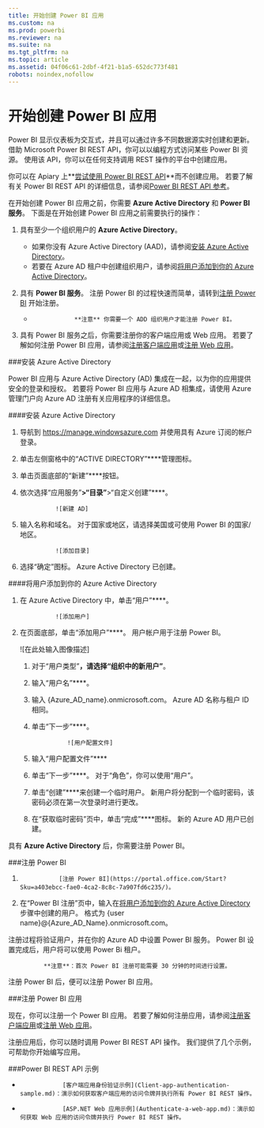 ```yaml
---
title: 开始创建 Power BI 应用
ms.custom: na
ms.prod: powerbi
ms.reviewer: na
ms.suite: na
ms.tgt_pltfrm: na
ms.topic: article
ms.assetid: 04f06c61-2dbf-4f21-b1a5-652dc773f481
robots: noindex,nofollow
---
```

# 开始创建 Power BI 应用
Power BI 显示仪表板为交互式，并且可以通过许多不同数据源实时创建和更新。
借助 Microsoft Power BI REST API，你可以以编程方式访问某些 Power BI 资源。
使用该 API，你可以在任何支持调用 REST 操作的平台中创建应用。

你可以在 Apiary 上**[尝试使用 Power BI REST API](http://docs.powerbi.apiary.io/#)**而不创建应用。
若要了解有关 Power BI REST API 的详细信息，请参阅[Power BI REST API 参考](Power-BI-REST-API-reference.md)。

在开始创建 Power BI 应用之前，你需要 **Azure Active Directory** 和 **Power BI 服务**。
下面是在开始创建 Power BI 应用之前需要执行的操作：

1.  具有至少一个组织用户的 **Azure Active Directory**。
    
    *   如果你没有 Azure Active Directory (AAD)，请参阅[安装 Azure Active Directory](#setup)。
    *   若要在 Azure AD 租户中创建组织用户，请参阅[将用户添加到你的 Azure Active Directory](#newuser)。
2.  具有 **Power BI 服务**。
    注册 Power BI 的过程快速而简单，请转到[注册 Power BI](https://portal.office.com/Start?Sku=a403ebcc-fae0-4ca2-8c8c-7a907fd6c235/) 开始注册。
    
    *                 **注意** 你需要一个 ADD 组织用户才能注册 Power BI。
3.  具有 Power BI 服务之后，你需要注册你的客户端应用或 Web 应用。
    若要了解如何注册 Power BI 应用，请参阅[注册客户端应用](Register-a-client-app.md)或[注册 Web 应用](Register-a-web-app.md)。

<a name="setup"></a>

###安装 Azure Active Directory

Power BI 应用与 Azure Active Directory (AD) 集成在一起，以为你的应用提供安全的登录和授权。
若要将 Power BI 应用与 Azure AD 相集成，请使用 Azure 管理门户向 Azure AD 注册有关应用程序的详细信息。

####安装 Azure Active Directory

1.  导航到 https://manage.windowsazure.com 并使用具有 Azure 订阅的帐户登录。
2.  单击左侧窗格中的“ACTIVE DIRECTORY”****管理图标。
3.  单击页面底部的“新建”****按钮。
4.  依次选择“应用服务”****>“目录”****>“自定义创建”****。
    
                  ![新建 AD]
5.  输入名称和域名。
    对于国家或地区，请选择美国或可使用 Power BI 的国家/地区。
    
                  ![添加目录]
6.  选择“确定”图标。
    Azure Active Directory 已创建。
    <a name="newuser"></a>

####将用户添加到你的 Azure Active Directory

1.  在 Azure Active Directory 中，单击“用户”****。
    
                  ![添加用户]
2.  在页面底部，单击“添加用户”****。
    用户帐户用于注册 Power BI。
    
     ![在此处输入图像描述]
    
    1.  对于“用户类型”****，请选择“组织中的新用户”****。
    2.  输入“用户名”****。
    3.  输入 {Azure_AD_name}.onmicrosoft.com。
        Azure AD 名称与租户 ID 相同。
    4.  单击“下一步”****。
        
                      ![用户配置文件]
    5.  输入“用户配置文件”****
    6.  单击“下一步”****。
        对于“角色”，你可以使用“用户”。
    7.  单击“创建”****来创建一个临时用户。
        新用户将分配到一个临时密码，该密码必须在第一次登录时进行更改。
    8.  在“获取临时密码”页中，单击“完成”****图标。
        新的 Azure AD 用户已创建。

具有 **Azure Active Directory** 后，你需要注册 Power BI。

<a name="signup"></a>

###注册 Power BI

1.                [注册 Power BI](https://portal.office.com/Start?Sku=a403ebcc-fae0-4ca2-8c8c-7a907fd6c235/)。
2.  在“Power BI 注册”页中，输入在[将用户添加到你的 Azure Active Directory](#newuser) 步骤中创建的用户。
    格式为 {user name}@{Azure_AD_Name}.onmicrosoft.com。

注册过程将验证用户，并在你的 Azure AD 中设置 Power BI 服务。
Power BI 设置完成后，用户将可以使用 Power Bi 租户。

              **注意**：首次 Power BI 注册可能需要 30 分钟的时间进行设置。

注册 Power BI 后，便可以注册 Power BI 应用。

###注册 Power BI 应用

现在，你可以注册一个 Power BI 应用。
若要了解如何注册应用，请参阅[注册客户端应用](Register-a-client-app.md)或[注册 Web 应用](Register-a-web-app.md)。

注册应用后，你可以随时调用 Power BI REST API 操作。
我们提供了几个示例，可帮助你开始编写应用。

###Power BI REST API 示例

*                 [客户端应用身份验证示例](Client-app-authentication-sample.md)：演示如何获取客户端应用的访问令牌并执行所有 Power BI REST 操作。
*                 [ASP.NET Web 应用示例](Authenticate-a-web-app.md)：演示如何获取 Web 应用的访问令牌并执行 Power BI REST 操作。


